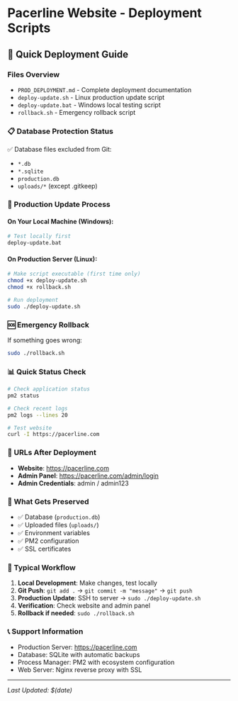 # Pacerline Website - Deployment Scripts

## 🚀 Quick Deployment Guide

### Files Overview
- `PROD_DEPLOYMENT.md` - Complete deployment documentation
- `deploy-update.sh` - Linux production update script  
- `deploy-update.bat` - Windows local testing script
- `rollback.sh` - Emergency rollback script

### 📋 Database Protection Status
✅ Database files excluded from Git:
- `*.db` 
- `*.sqlite`
- `production.db`
- `uploads/*` (except .gitkeep)

### 🔄 Production Update Process

#### On Your Local Machine (Windows):
```bash
# Test locally first
deploy-update.bat
```

#### On Production Server (Linux):
```bash
# Make script executable (first time only)
chmod +x deploy-update.sh
chmod +x rollback.sh

# Run deployment
sudo ./deploy-update.sh
```

### 🆘 Emergency Rollback
If something goes wrong:
```bash
sudo ./rollback.sh
```

### 📊 Quick Status Check
```bash
# Check application status
pm2 status

# Check recent logs
pm2 logs --lines 20

# Test website
curl -I https://pacerline.com
```

### 🎯 URLs After Deployment
- **Website**: https://pacerline.com
- **Admin Panel**: https://pacerline.com/admin/login
- **Admin Credentials**: admin / admin123

### 📝 What Gets Preserved
- ✅ Database (`production.db`)
- ✅ Uploaded files (`uploads/`)
- ✅ Environment variables
- ✅ PM2 configuration
- ✅ SSL certificates

### 🔄 Typical Workflow
1. **Local Development**: Make changes, test locally
2. **Git Push**: `git add .` → `git commit -m "message"` → `git push`
3. **Production Update**: SSH to server → `sudo ./deploy-update.sh`
4. **Verification**: Check website and admin panel
5. **Rollback if needed**: `sudo ./rollback.sh`

### 📞 Support Information
- Production Server: https://pacerline.com
- Database: SQLite with automatic backups
- Process Manager: PM2 with ecosystem configuration
- Web Server: Nginx reverse proxy with SSL

---
*Last Updated: $(date)*